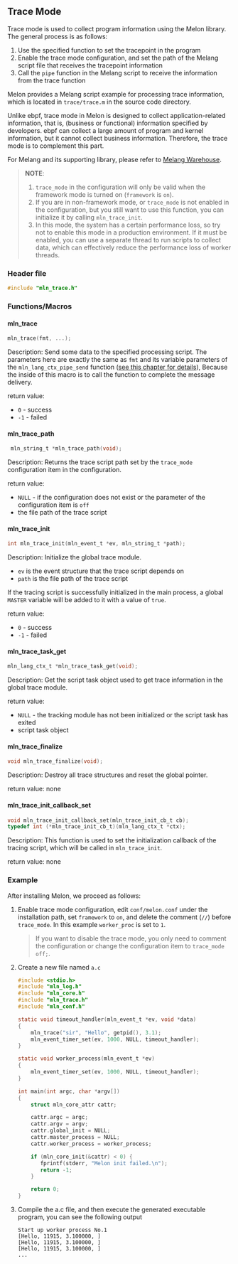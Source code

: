 ## Trace Mode

Trace mode is used to collect program information using the Melon library. The general process is as follows:

1. Use the specified function to set the tracepoint in the program
2. Enable the trace mode configuration, and set the path of the Melang script file that receives the tracepoint information
3. Call the `pipe` function in the Melang script to receive the information from the trace function

Melon provides a Melang script example for processing trace information, which is located in `trace/trace.m` in the source code directory.

Unlike ebpf, trace mode in Melon is designed to collect application-related information, that is, (business or functional) information specified by developers. ebpf can collect a large amount of program and kernel information, but it cannot collect business information. Therefore, the trace mode is to complement this part.

For Melang and its supporting library, please refer to [Melang Warehouse](https://github.com/Water-Melon/Melang).

> **NOTE**:
>
> 1. `trace_mode` in the configuration will only be valid when the framework mode is turned on (`framework` is `on`).
> 2. If you are in non-framework mode, or `trace_mode` is not enabled in the configuration, but you still want to use this function, you can initialize it by calling `mln_trace_init`.
> 3. In this mode, the system has a certain performance loss, so try not to enable this mode in a production environment. If it must be enabled, you can use a separate thread to run scripts to collect data, which can effectively reduce the performance loss of worker threads.



### Header file

```c
#include "mln_trace.h"
```



### Functions/Macros



#### mln_trace

```c
mln_trace(fmt, ...);
```

Description: Send some data to the specified processing script. The parameters here are exactly the same as `fmt` and its variable parameters of the `mln_lang_ctx_pipe_send` function ([see this chapter for details](https://water-melon.github.io/Melon/en/melang.html)), Because the inside of this macro is to call the function to complete the message delivery.

return value:
- `0` - success
- `-1` - failed



#### mln_trace_path

```c
 mln_string_t *mln_trace_path(void);
```

Description: Returns the trace script path set by the `trace_mode` configuration item in the configuration.

return value:

- `NULL` - if the configuration does not exist or the parameter of the configuration item is `off`
- the file path of the trace script



#### mln_trace_init

```c
int mln_trace_init(mln_event_t *ev, mln_string_t *path);
```

Description: Initialize the global trace module.

- `ev` is the event structure that the trace script depends on
- `path` is the file path of the trace script

If the tracing script is successfully initialized in the main process, a global `MASTER` variable will be added to it with a value of `true`.

return value:

- `0` - success
- `-1` - failed



#### mln_trace_task_get

```c
mln_lang_ctx_t *mln_trace_task_get(void);
```

Description: Get the script task object used to get trace information in the global trace module.

return value:

- `NULL` - the tracking module has not been initialized or the script task has exited
- script task object



#### mln_trace_finalize

```c
void mln_trace_finalize(void);
```

Description: Destroy all trace structures and reset the global pointer.

return value: none



#### mln_trace_init_callback_set

```c
void mln_trace_init_callback_set(mln_trace_init_cb_t cb);
typedef int (*mln_trace_init_cb_t)(mln_lang_ctx_t *ctx);
```

Description: This function is used to set the initialization callback of the tracing script, which will be called in `mln_trace_init`.

return value: none



### Example

After installing Melon, we proceed as follows:

1. Enable trace mode configuration, edit `conf/melon.conf` under the installation path, set `framework` to `on`, and delete the comment (`//`) before `trace_mode`. In this example `worker_proc` is set to `1`.

   > If you want to disable the trace mode, you only need to comment the configuration or change the configuration item to `trace_mode off;`.

2. Create a new file named `a.c`

   ```c
   #include <stdio.h>
   #include "mln_log.h"
   #include "mln_core.h"
   #include "mln_trace.h"
   #include "mln_conf.h"
   
   static void timeout_handler(mln_event_t *ev, void *data)
   {
       mln_trace("sir", "Hello", getpid(), 3.1);
       mln_event_timer_set(ev, 1000, NULL, timeout_handler);
   }
   
   static void worker_process(mln_event_t *ev)
   {
       mln_event_timer_set(ev, 1000, NULL, timeout_handler);
   }
   
   int main(int argc, char *argv[])
   {
       struct mln_core_attr cattr;
   
       cattr.argc = argc;
       cattr.argv = argv;
       cattr.global_init = NULL;
       cattr.master_process = NULL;
       cattr.worker_process = worker_process;
   
       if (mln_core_init(&cattr) < 0) {
          fprintf(stderr, "Melon init failed.\n");
          return -1;
       }
   
       return 0;
   }
   ```



3. Compile the a.c file, and then execute the generated executable program, you can see the following output

   ```
   Start up worker process No.1
   [Hello, 11915, 3.100000, ]
   [Hello, 11915, 3.100000, ]
   [Hello, 11915, 3.100000, ]
   ...
   ```

